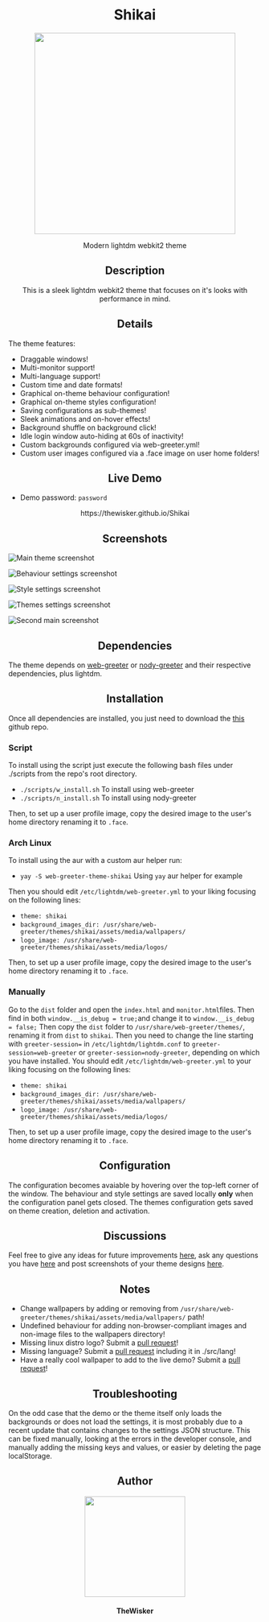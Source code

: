 <h1 align="center">Shikai</h1>
<div align="center">
    <img width="400" src="./assets/logo.png">
</div>
<p align="center">Modern lightdm webkit2 theme</p>

<h2 align="center">Description</h2>

<p align="center">This is a sleek lightdm webkit2 theme that focuses on it's looks with performance in mind.</p>

<h2 align="center">Details</h2>

The theme features:

- Draggable windows!
- Multi-monitor support!
- Multi-language support!
- Custom time and date formats!
- Graphical on-theme behaviour configuration!
- Graphical on-theme styles configuration!
- Saving configurations as sub-themes!
- Sleek animations and on-hover effects!
- Background shuffle on background click!
- Idle login window auto-hiding at 60s of inactivity!
- Custom backgrounds configured via web-greeter.yml!
- Custom user images configured via a .face image on user home folders!

<h2 align="center">Live Demo</h2>

- Demo password: `password`
<p align="center">https://thewisker.github.io/Shikai</p>

<h2 align="center">Screenshots</h2>

![Main theme screenshot](./assets/Screenshot_One.png)

![Behaviour settings screenshot](./assets/Screenshot_Two.png)

![Style settings screenshot](./assets/Screenshot_Three.png)

![Themes settings screenshot](./assets/Screenshot_Four.png)

![Second main screenshot](./assets/Screenshot_Five.png)

<h2 align="center">Dependencies</h2>

The theme depends on [web-greeter](https://github.com/JezerM/web-greeter) or [nody-greeter](https://github.com/JezerM/nody-greeter) and their respective dependencies, plus lightdm.

<h2 align="center">Installation</h2>

Once all dependencies are installed, you just need to download the [this](https://github.com/TheWisker/Shikai) github repo.

<h3>Script</h2>

To install using the script just execute the following bash files under ./scripts from the repo's root directory.

- `./scripts/w_install.sh` To install using web-greeter
- `./scripts/n_install.sh` To install using nody-greeter

Then, to set up a user profile image, copy the desired image to the user's home directory
renaming it to `.face`.

<h3>Arch Linux</h2>

To install using the aur with a custom aur helper run:

- `yay -S web-greeter-theme-shikai` Using `yay` aur helper for example

Then you should edit `/etc/lightdm/web-greeter.yml` 
to your liking focusing on the following lines:

- `theme: shikai`
- `background_images_dir: /usr/share/web-greeter/themes/shikai/assets/media/wallpapers/`
- `logo_image: /usr/share/web-greeter/themes/shikai/assets/media/logos/`

Then, to set up a user profile image, copy the desired image to the user's home directory
renaming it to `.face`.

<h3>Manually</h2>

Go to the `dist` folder and open the `index.html` and `monitor.html`files. Then find in both `window.__is_debug = true;`and change it to `window.__is_debug = false;`
Then copy the `dist` folder to `/usr/share/web-greeter/themes/`, renaming it from `dist` to `shikai`. Then you need to
change the line starting with `greeter-session=` in `/etc/lightdm/lightdm.conf` to `greeter-session=web-greeter` or 
`greeter-session=nody-greeter`, depending on which you have installed. You should edit `/etc/lightdm/web-greeter.yml` 
to your liking focusing on the following lines:

- `theme: shikai`
- `background_images_dir: /usr/share/web-greeter/themes/shikai/assets/media/wallpapers/`
- `logo_image: /usr/share/web-greeter/themes/shikai/assets/media/logos/`

Then, to set up a user profile image, copy the desired image to the user's home directory
renaming it to `.face`.

<h2 align="center">Configuration</h2>

The configuration becomes avaiable by hovering over the top-left corner of the window.
The behaviour and style settings are saved locally **only** when the configuration panel gets closed.
The themes configuration gets saved on theme creation, deletion and activation.

<h2 align="center">Discussions</h2>

Feel free to give any ideas for future improvements [here](https://github.com/TheWisker/Shikai/discussions/categories/ideas),
ask any questions you have [here](https://github.com/TheWisker/Shikai/discussions/categories/q-a) and
post screenshots of your theme designs [here](https://github.com/TheWisker/Shikai/discussions/2#discussion-5044383).

<h2 align="center">Notes</h2>

- Change wallpapers by adding or removing from `/usr/share/web-greeter/themes/shikai/assets/media/wallpapers/` path!
- Undefined behaviour for adding non-browser-compliant images and non-image files to the wallpapers directory!
- Missing linux distro logo? Submit a [pull request](https://github.com/TheWisker/Shikai/pulls)!
- Missing language? Submit a [pull request](https://github.com/TheWisker/Shikai/pulls) including it in ./src/lang!
- Have a really cool wallpaper to add to the live demo? Submit a [pull request](https://github.com/TheWisker/Shikai/pulls)!

<h2 align="center">Troubleshooting</h2>

On the odd case that the demo or the theme itself only loads the backgrounds or does not load the settings, it is most probably due
to a recent update that contains changes to the settings JSON structure. This can be fixed manually, looking at the errors in the developer console,
and manually adding the missing keys and values, or easier by deleting the page localStorage.

<h2 align="center">Author</h2>
<div align="center">
    <img width="200" height="200" src="./assets/profile.png"></img>
</div>
<h4 align="center">TheWisker</h4>

